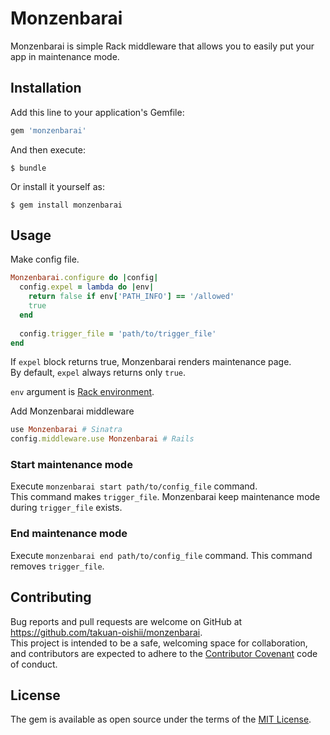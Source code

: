 # Monzenbarai

Monzenbarai is simple Rack middleware that allows you to easily put your app in maintenance mode. 

## Installation

Add this line to your application's Gemfile:

```ruby
gem 'monzenbarai'
```

And then execute:

    $ bundle

Or install it yourself as:

    $ gem install monzenbarai

## Usage

Make config file.

```ruby
Monzenbarai.configure do |config|
  config.expel = lambda do |env|
    return false if env['PATH_INFO'] == '/allowed'
    true
  end
  
  config.trigger_file = 'path/to/trigger_file'
end
```

If `expel` block returns true, Monzenbarai renders maintenance page.  
By default, `expel` always returns only `true`.

`env` argument is [Rack environment](https://www.rubydoc.info/github/rack/rack/master/file/SPEC).


Add Monzenbarai middleware  

```ruby
use Monzenbarai # Sinatra
config.middleware.use Monzenbarai # Rails
```

### Start maintenance mode
Execute `monzenbarai start path/to/config_file` command.  
This command makes `trigger_file`.
Monzenbarai keep maintenance mode during `trigger_file` exists.  

### End maintenance mode
Execute `monzenbarai end path/to/config_file` command.
This command removes `trigger_file`.

## Contributing

Bug reports and pull requests are welcome on GitHub at https://github.com/takuan-oishii/monzenbarai.  
This project is intended to be a safe, welcoming space for collaboration, and contributors are expected to adhere to the [Contributor Covenant](http://contributor-covenant.org) code of conduct.

## License

The gem is available as open source under the terms of the [MIT License](https://opensource.org/licenses/MIT).
